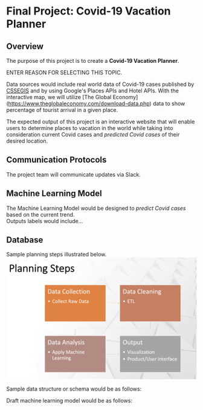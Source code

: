 # Final Project: Covid-19 Vacation Planner

## Overview

The purpose of this project is to create a <b>Covid-19 Vacation Planner</b>. 

ENTER REASON FOR SELECTING THIS TOPIC.  

Data sources would include real world data of Covid-19 cases published by [CSSEGIS](https://github.com/CSSEGISandData/COVID-19.git) and by using Google's Places APIs and Hotel APIs.  With the interactive map, we will utilize [The Global Economy] (https://www.theglobaleconomy.com/download-data.php) data to show percentage of tourist arrival in a given place.  

The expected output of this project is an interactive website that will enable users to determine places to vacation in the world while taking into consideration current Covid cases and <i>predicted Covid cases</i> of their desired location. 

## Communication Protocols

The project team will communicate updates via Slack.

## Machine Learning Model

The Machine Learning Model would be designed to <i>predict Covid cases</i> based on the current trend.  
Outputs labels would include...

## Database

Sample planning steps illustrated below.
![Planning Steps](/Images/Planning_Steps.png)

Sample data structure or schema would be as follows:

Draft machine learning model would be as follows:

